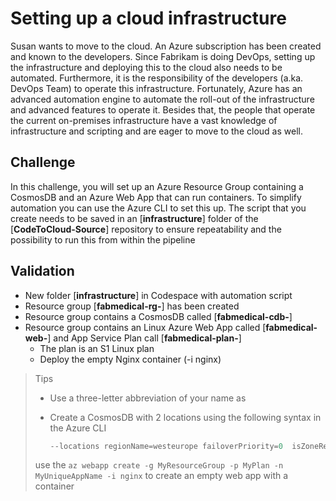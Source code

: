 # Setting up a cloud infrastructure

Susan wants to move to the cloud. An Azure subscription has been created and known to the developers. Since Fabrikam is doing DevOps, setting up the infrastructure and deploying this to the cloud also needs to be automated. Furthermore, it is the responsibility of the developers (a.ka. DevOps Team) to operate this infrastructure. Fortunately, Azure has an advanced automation engine to automate the roll-out of the infrastructure and advanced features to operate it. Besides that, the people that operate the current on-premises infrastructure have a vast knowledge of infrastructure and scripting and are eager to move to the cloud as well.

## Challenge

In this challenge, you will set up an Azure Resource Group containing a CosmosDB and an Azure Web App that can run containers. To simplify automation you can use the Azure CLI to set this up. The script that you create needs to be saved in an [**infrastructure**] folder of the [**CodeToCloud-Source**] repository to ensure repeatability and the possibility to run this from within the pipeline

## Validation

* New folder [**infrastructure**] in Codespace with automation script
* Resource group [**fabmedical-rg-<studentsuffix>**] has been created
* Resource group contains a CosmosDB called [**fabmedical-cdb-<studentsuffix>**]
* Resource group contains an Linux Azure Web App called [**fabmedical-web-<studentsuffix>**] and App Service Plan call [**fabmedical-plan-<studentsuffix>**]
  * The plan is an S1 Linux plan 
  * Deploy the empty Nginx container (-i nginx) 
  

> Tips
>
> * Use a three-letter abbreviation of your name as <studentsuffix> 
> * Create a CosmosDB with 2 locations using the following syntax in the Azure CLI 
>
>    ```Powershell
>    --locations regionName=westeurope failoverPriority=0  isZoneRedundant=False --locations regionName=northeurope failoverPriority=1 isZoneRedundant=True  enable-multiple-write-locations 
>    ```
> use the `az webapp create -g MyResourceGroup -p MyPlan -n MyUniqueAppName -i nginx` to create an empty web app with a container



